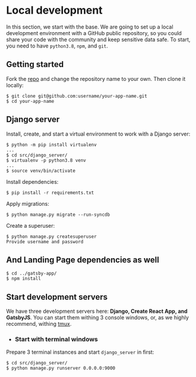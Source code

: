 # Local development

In this section, we start with the base. We are going to set up a local development environment with a GitHub public repository, so you could share your code with the community and keep sensitive data safe. To start, you need to have `python3.8`, `npm`, and `git`.

## Getting started

Fork the [repo](https://github.com/guandjoy/redfish) and change the repository name to your own. Then clone it locally:

```shell
$ git clone git@github.com:username/your-app-name.git
$ cd your-app-name
```

## Django server

Install, create, and start a virtual environment to work with a Django server:

```shell
$ python -m pip install virtualenv
...
$ cd src/django_server/
$ virtualenv -p python3.8 venv
...
$ source venv/bin/activate
```

Install dependencies:

```shell
$ pip install -r requirements.txt
```

Apply migrations:

```shell
$ python manage.py migrate --run-syncdb
```

Create a superuser:

```shell
$ python manage.py createsuperuser
Provide username and password
```

## And Landing Page dependencies as well

```shell
$ cd ../gatsby-app/
$ npm install
```

## Start development servers

We have three development servers here: **Django, Create React App, and GatsbyJS**. You can start them withing 3 console windows, or, as we highly recommend, withing [tmux](https://github.com/tmux/tmux/blob/master/.github/README.md).

- ### Start with terminal windows

Prepare 3 terminal instances and start `django_server` in first:

```shell
$ cd src/django_server/
$ python manage.py runserver 0.0.0.0:9000
```